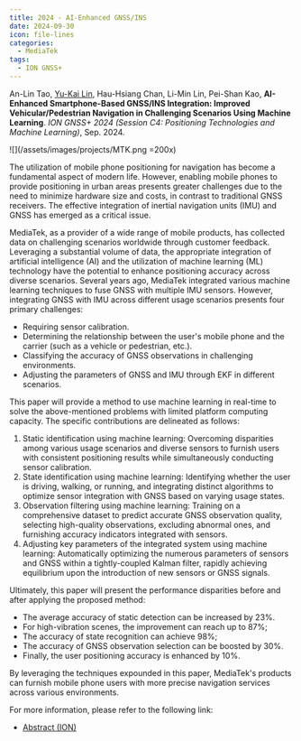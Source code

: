 ```yaml
---
title: 2024 - AI-Enhanced GNSS/INS
date: 2024-09-30
icon: file-lines
categories:
  - MediaTek
tags:
  - ION GNSS+
---
```


An-Lin Tao,
[Yu-Kai Lin](/),
Hau-Hsiang Chan,
Li-Min Lin,
Pei-Shan Kao,
**AI-Enhanced Smartphone-Based GNSS/INS Integration: Improved Vehicular/Pedestrian Navigation in Challenging Scenarios Using Machine Learning**.
_ION GNSS+ 2024 (Session C4: Positioning Technologies and Machine Learning)_, Sep. 2024.

<!-- more -->

![](/assets/images/projects/MTK.png =200x)

The utilization of mobile phone positioning for navigation has become a
fundamental aspect of modern life. However, enabling mobile phones to provide
positioning in urban areas presents greater challenges due to the need to
minimize hardware size and costs, in contrast to traditional GNSS receivers. The
effective integration of inertial navigation units (IMU) and GNSS has emerged as
a critical issue.

MediaTek, as a provider of a wide range of mobile products, has collected data
on challenging scenarios worldwide through customer feedback. Leveraging a
substantial volume of data, the appropriate integration of artificial
intelligence (AI) and the utilization of machine learning (ML) technology have
the potential to enhance positioning accuracy across diverse scenarios. Several
years ago, MediaTek integrated various machine learning techniques to fuse GNSS
with multiple IMU sensors. However, integrating GNSS with IMU across different
usage scenarios presents four primary challenges:

- Requiring sensor calibration.
- Determining the relationship between the user's mobile phone and the carrier (such as a vehicle or pedestrian, etc.).
- Classifying the accuracy of GNSS observations in challenging environments.
- Adjusting the parameters of GNSS and IMU through EKF in different scenarios.

This paper will provide a method to use machine learning in real-time to solve
the above-mentioned problems with limited platform computing capacity. The
specific contributions are delineated as follows:

1. Static identification using machine learning: Overcoming disparities among
   various usage scenarios and diverse sensors to furnish users with consistent
   positioning results while simultaneously conducting sensor calibration.
2. State identification using machine learning: Identifying whether the user is
   driving, walking, or running, and integrating distinct algorithms to optimize
   sensor integration with GNSS based on varying usage states.
3. Observation filtering using machine learning: Training on a comprehensive
   dataset to predict accurate GNSS observation quality, selecting high-quality
   observations, excluding abnormal ones, and furnishing accuracy indicators
   integrated with sensors.
4. Adjusting key parameters of the integrated system using machine learning:
   Automatically optimizing the numerous parameters of sensors and GNSS within a
   tightly-coupled Kalman filter, rapidly achieving equilibrium upon the
   introduction of new sensors or GNSS signals.

Ultimately, this paper will present the performance disparities before and after
applying the proposed method:

- The average accuracy of static detection can be increased by 23%.
- For high-vibration scenes, the improvement can reach up to 87%;
- The accuracy of state recognition can achieve 98%;
- The accuracy of GNSS observation selection can be boosted by 30%.
- Finally, the user positioning accuracy is enhanced by 10%.

By leveraging the techniques expounded in this paper, MediaTek's products can
furnish mobile phone users with more precise navigation services across various
environments.

For more information, please refer to the following link:

- [<FontIcon icon="fa-solid fa-file-lines" /> Abstract (ION)](https://www.ion.org/gnss/abstracts.cfm?paperID=13666)
